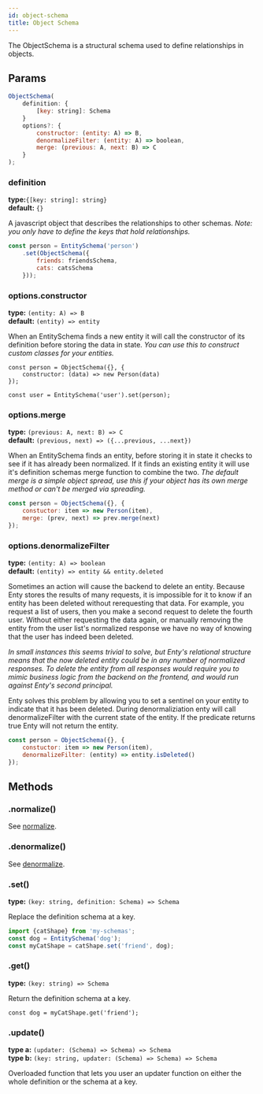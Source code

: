```yaml
---
id: object-schema
title: Object Schema
---
```


The ObjectSchema is a structural schema used to define relationships in objects.

## Params
```js
ObjectSchema(
    definition: {
        [key: string]: Schema
    }
    options?: {
        constructor: (entity: A) => B,
        denormalizeFilter: (entity: A) => boolean,
        merge: (previous: A, next: B) => C
    }
);
```
### definition 
**type:**`{[key: string]: string}`  
**default:** `{}`

A javascript object that describes the relationships to other schemas. 
_Note: you only have to define the keys that hold relationships._

```js
const person = EntitySchema('person')
    .set(ObjectSchema({
        friends: friendsSchema,
        cats: catsSchema
    }));
```

### options.constructor 
**type:** `(entity: A) => B`  
**default:** `(entity) => entity`

When an EntitySchema finds a new entity it will call the constructor of its definition before
storing the data in state. _You can use this to construct custom classes for your entities._

```
const person = ObjectSchema({}, {
    constructor: (data) => new Person(data)
});

const user = EntitySchema('user').set(person);
```

### options.merge 
**type:** `(previous: A, next: B) => C`  
**default:** `(previous, next) => ({...previous, ...next})`

When an EntitySchema finds an entity, before storing it in state it checks to see if it has already
been normalized. If it finds an existing entity it will use it's definition schemas merge function 
to combine the two. _The default merge is a simple object spread, use this if your object has its 
own merge method or can't be merged via spreading._

```js
const person = ObjectSchema({}, {
    constuctor: item => new Person(item),
    merge: (prev, next) => prev.merge(next)
});
```


### options.denormalizeFilter 
**type:** `(entity: A) => boolean`  
**default:** `(entity) => entity && entity.deleted`

Sometimes an action will cause the backend to delete an entity. Because Enty stores the results of 
many requests, it is impossible for it to know if an entity has been deleted without rerequesting 
that data. For example, you request a list of users, then you make a second request to delete the 
fourth user. Without either requesting the data again, or manually removing the entity from the 
user list's normalized response we have no way of knowing that the user has indeed been deleted.

_In small instances this seems trivial to solve, but Enty's relational structure means that the now
deleted entity could be in any number of normalized responses. To delete the entity from all 
responses would require you to mimic business logic from the backend on the frontend, and would run
against Enty's second principal._

Enty solves this problem by allowing you to set a sentinel on your entity to indicate that it has 
been deleted. During denormaliziation enty will call denormalizeFilter with the current state of
the entity. If the predicate returns true Enty will not return the entity. 

```js
const person = ObjectSchema({}, {
    constuctor: item => new Person(item),
    denormalizeFilter: (entity) => entity.isDeleted()
});
```


## Methods
### .normalize()
See [normalize](./all-schemas#normalize).

### .denormalize()
See [denormalize](./all-schemas#denormalize).

### .set()
**type:** `(key: string, definition: Schema) => Schema`

Replace the definition schema at a key. 

```js
import {catShape} from 'my-schemas';
const dog = EntitySchema('dog');
const myCatShape = catShape.set('friend', dog);
```


### .get()
**type:** `(key: string) => Schema`

Return the definition schema at a key.
```
const dog = myCatShape.get('friend');
```


### .update()
**type a:** `(updater: (Schema) => Schema) => Schema`  
**type b:** `(key: string, updater: (Schema) => Schema) => Schema`

Overloaded function that lets you user an updater function on either the whole definition or the 
schema at a key.


